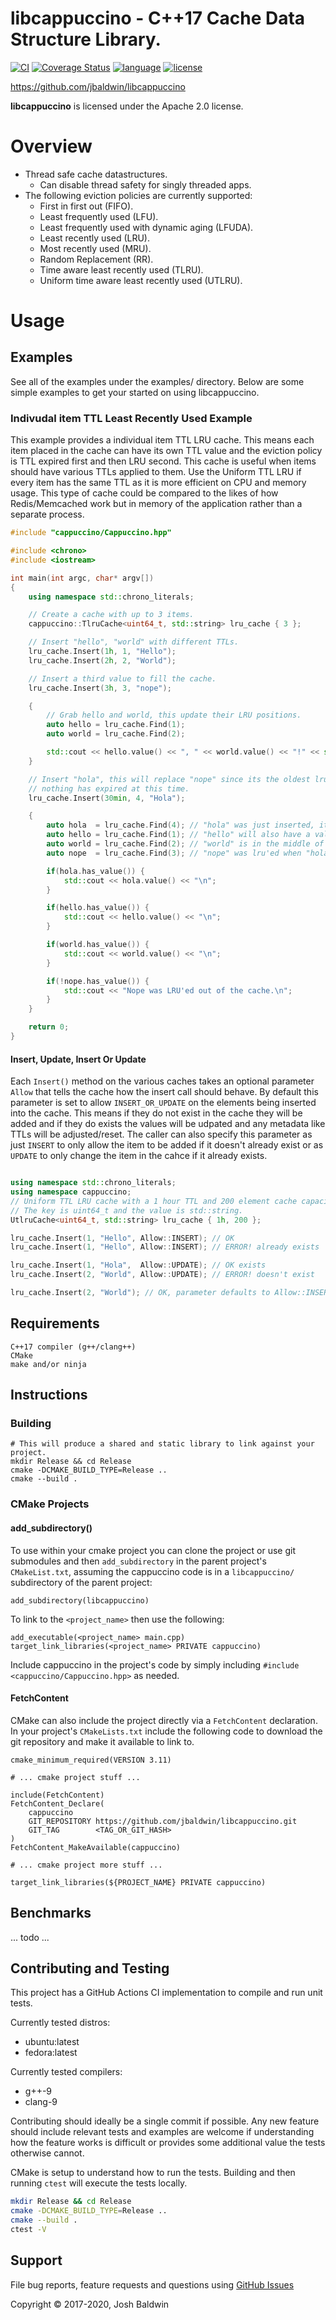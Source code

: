libcappuccino - C++17 Cache Data Structure Library.
===================================================

[![CI](https://github.com/jbaldwin/libcappuccino/workflows/build-release-test/badge.svg)](https://github.com/jbaldwin/libcappuccino/workflows/build-release-test/badge.svg)
[![Coverage Status](https://coveralls.io/repos/github/jbaldwin/libcappuccino/badge.svg?branch=master)](https://coveralls.io/github/jbaldwin/libcappuccino?branch=master)
[![language][badge.language]][language]
[![license][badge.license]][license]

[badge.language]: https://img.shields.io/badge/language-C%2B%2B17-yellow.svg
[badge.license]: https://img.shields.io/badge/license-Apache--2.0-blue

[language]: https://en.wikipedia.org/wiki/C%2B%2B17
[license]: https://en.wikipedia.org/wiki/Apache_License

https://github.com/jbaldwin/libcappuccino

**libcappuccino** is licensed under the Apache 2.0 license.

# Overview #
* Thread safe cache datastructures.
  * Can disable thread safety for singly threaded apps.
* The following eviction policies are currently supported:
  * First in first out (FIFO).
  * Least frequently used (LFU).
  * Least frequently used with dynamic aging (LFUDA).
  * Least recently used (LRU).
  * Most recently used (MRU).
  * Random Replacement (RR).
  * Time aware least recently used (TLRU).
  * Uniform time aware least recently used (UTLRU).

# Usage #

## Examples

See all of the examples under the examples/ directory.  Below are some simple examples
to get your started on using libcappuccino.


### Indivudal item TTL Least Recently Used Example
This example provides a individual item TTL LRU cache.  This means each item placed in the cache
can have its own TTL value and the eviction policy is TTL expired first and then LRU second.  This cache
is useful when items should have various TTLs applied to them.  Use the Uniform TTL LRU if every item
has the same TTL as it is more efficient on CPU and memory usage.  This type of cache could be compared
to the likes of how Redis/Memcached work but in memory of the application rather than a separate
process.

```C++
#include "cappuccino/Cappuccino.hpp"

#include <chrono>
#include <iostream>

int main(int argc, char* argv[])
{
    using namespace std::chrono_literals;

    // Create a cache with up to 3 items.
    cappuccino::TlruCache<uint64_t, std::string> lru_cache { 3 };

    // Insert "hello", "world" with different TTLs.
    lru_cache.Insert(1h, 1, "Hello");
    lru_cache.Insert(2h, 2, "World");

    // Insert a third value to fill the cache.
    lru_cache.Insert(3h, 3, "nope");

    {
        // Grab hello and world, this update their LRU positions.
        auto hello = lru_cache.Find(1);
        auto world = lru_cache.Find(2);

        std::cout << hello.value() << ", " << world.value() << "!" << std::endl;
    }

    // Insert "hola", this will replace "nope" since its the oldest lru item,
    // nothing has expired at this time.
    lru_cache.Insert(30min, 4, "Hola");

    {
        auto hola  = lru_cache.Find(4); // "hola" was just inserted, it will be found
        auto hello = lru_cache.Find(1); // "hello" will also have a value, it is at the end of the lru list
        auto world = lru_cache.Find(2); // "world" is in the middle of our 3 lru list.
        auto nope  = lru_cache.Find(3); // "nope" was lru'ed when "hola" was inserted since "hello" and "world were fetched

        if(hola.has_value()) {
            std::cout << hola.value() << "\n";
        }

        if(hello.has_value()) {
            std::cout << hello.value() << "\n";
        }

        if(world.has_value()) {
            std::cout << world.value() << "\n";
        }

        if(!nope.has_value()) {
            std::cout << "Nope was LRU'ed out of the cache.\n";
        }
    }

    return 0;
}
```

#### Insert, Update, Insert Or Update
Each `Insert()` method on the various caches takes an optional parameter `Allow` that tells the cache
how the insert call should behave.  By default this parameter is set to allow `INSERT_OR_UPDATE` on the
elements being inserted into the cache.  This means if they do not exist in the cache they will be added
and if they do exists the values will be udpated and any metadata like TTLs will be adjusted/reset.  The
caller can also specify this parameter as just `INSERT` to only allow the item to be added if it doesn't
already exist or as `UPDATE` to only change the item in the cahce if it already exists.

```C++

using namespace std::chrono_literals;
using namespace cappuccino;
// Uniform TTL LRU cache with a 1 hour TTL and 200 element cache capacity.
// The key is uint64_t and the value is std::string.
UtlruCache<uint64_t, std::string> lru_cache { 1h, 200 };

lru_cache.Insert(1, "Hello", Allow::INSERT); // OK
lru_cache.Insert(1, "Hello", Allow::INSERT); // ERROR! already exists

lru_cache.Insert(1, "Hola",  Allow::UPDATE); // OK exists
lru_cache.Insert(2, "World", Allow::UPDATE); // ERROR! doesn't exist

lru_cache.Insert(2, "World"); // OK, parameter defaults to Allow::INSERT_OR_UPDATE
```

## Requirements
    C++17 compiler (g++/clang++)
    CMake
    make and/or ninja

## Instructions

### Building
    # This will produce a shared and static library to link against your project.
    mkdir Release && cd Release
    cmake -DCMAKE_BUILD_TYPE=Release ..
    cmake --build .

### CMake Projects

#### add_subdirectory()
To use within your cmake project you can clone the project or use git submodules and then `add_subdirectory` in the parent project's `CMakeList.txt`,
assuming the cappuccino code is in a `libcappuccino/` subdirectory of the parent project:

    add_subdirectory(libcappuccino)

To link to the `<project_name>` then use the following:

    add_executable(<project_name> main.cpp)
    target_link_libraries(<project_name> PRIVATE cappuccino)

Include cappuccino in the project's code by simply including `#include <cappuccino/Cappuccino.hpp>` as needed.

#### FetchContent
CMake can also include the project directly via a `FetchContent` declaration.  In your project's `CMakeLists.txt`
include the following code to download the git repository and make it available to link to.

    cmake_minimum_required(VERSION 3.11)

    # ... cmake project stuff ...

    include(FetchContent)
    FetchContent_Declare(
        cappuccino
        GIT_REPOSITORY https://github.com/jbaldwin/libcappuccino.git
        GIT_TAG        <TAG_OR_GIT_HASH>
    )
    FetchContent_MakeAvailable(cappuccino)

    # ... cmake project more stuff ...

    target_link_libraries(${PROJECT_NAME} PRIVATE cappuccino)

## Benchmarks

... todo ...

## Contributing and Testing

This project has a GitHub Actions CI implementation to compile and run unit tests.

Currently tested distros:
* ubuntu:latest
* fedora:latest

Currently tested compilers:
* g++-9
* clang-9

Contributing should ideally be a single commit if possible.  Any new feature should include relevant tests and examples
are welcome if understanding how the feature works is difficult or provides some additional value the tests otherwise cannot.

CMake is setup to understand how to run the tests.  Building and then running `ctest` will
execute the tests locally.

```bash
mkdir Release && cd Release
cmake -DCMAKE_BUILD_TYPE=Release ..
cmake --build .
ctest -V
```

## Support

File bug reports, feature requests and questions using [GitHub Issues](https://github.com/jbaldwin/libcappuccino/issues)

Copyright © 2017-2020, Josh Baldwin
